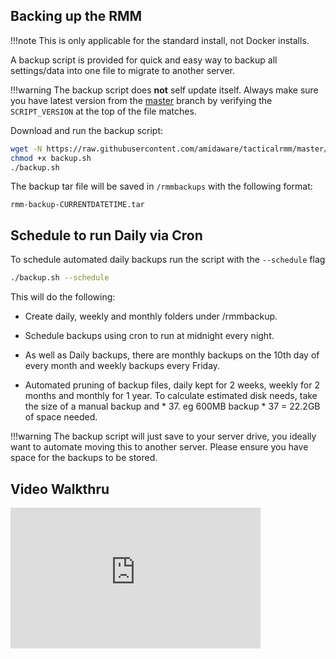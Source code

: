## Backing up the RMM

!!!note
    This is only applicable for the standard install, not Docker installs.

A backup script is provided for quick and easy way to backup all settings/data into one file to migrate to another server.

!!!warning
    The backup script does **not** self update itself. Always make sure you have latest version from the [master](https://github.com/amidaware/tacticalrmm/blob/master/backup.sh) branch by verifying the `SCRIPT_VERSION` at the top of the file matches.

Download and run the backup script:

```bash
wget -N https://raw.githubusercontent.com/amidaware/tacticalrmm/master/backup.sh
chmod +x backup.sh
./backup.sh
```

The backup tar file will be saved in `/rmmbackups` with the following format:

`rmm-backup-CURRENTDATETIME.tar`

## Schedule to run Daily via Cron

To schedule automated daily backups run the script with the `--schedule` flag
```bash
./backup.sh --schedule
```
This will do the following:

* Create daily, weekly and monthly folders under /rmmbackup.

* Schedule backups using cron to run at midnight every night.

* As well as Daily backups, there are monthly backups on the 10th day of every month and weekly backups every Friday.

* Automated pruning of backup files, daily kept for 2 weeks, weekly for 2 months and monthly for 1 year. To calculate estimated disk needs, take the size of a manual backup and * 37. eg 600MB backup * 37 = 22.2GB of space needed.

!!!warning
    The backup script will just save to your server drive, you ideally want to automate moving this to another server. Please ensure you have space for the backups to be stored.


## Video Walkthru

<div class="video-wrapper">
  <iframe width="400" height="225" src="https://www.youtube.com/embed/rC0NgYJUf_8" frameborder="0" allowfullscreen></iframe>
</div>

